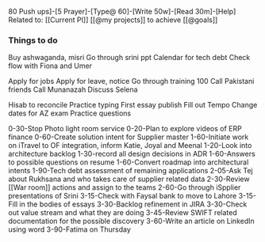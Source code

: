 80 Push ups]-[5 Prayer]-[Type@ 60]-[Write 50w]-[Read 30m]-[Help] 
Related to: [[Current PI]]  [[@my projects]] to achieve [[@goals]]

### Things to do 
Buy ashwaganda, misri
Go through srini ppt
Calendar for tech debt 
Check flow with Fiona and Umer

Apply for jobs
Apply for leave, notice
Go through training 100
Call Pakistani friends 
Call Munanazah 
Discuss Selena 

Hisab to reconcile
Practice typing 
First essay publish
Fill out Tempo
Change dates for AZ exam
Practice questions


0-30-Stop Photo light room service
0-20-Plan to explore videos of ERP finance
0-60-Create solution intent for Supplier master
1-60-Initiate work on iTravel to OF integration, inform Katie, Joyal and Meenal
1-20-Look into architecture backlog
1-30-record all design decisions in ADR
1-60-Answers to possible questions on resume
1-60-Convert roadmap into architectural intents
1-90-Tech debt assessment of remaining applications
2-05-Ask Tej about Rukhsana and who takes care of supplier related data
2-30-Review [[War room]] actions and assign to the teams
2-60-Go through iSpplier presentations of Srini 
3-15-Check with Faysal bank to move to Lahore
3-15-Fill in the bodies of essays 
3-30-Backlog refinement in JIRA
3-30-Check out value stream and what they are doing
3-45-Review SWIFT related documentation for the possible discovery
3-60-Write an article on LinkedIn using word
3-90-Fatima on Thursday